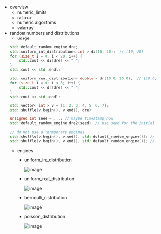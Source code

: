 + overview
  + numeric_limits
  + ratio<>
  + numeric algorithms
  + valarray
+ random numbers and distributions
  + usage
  ```cpp
  std::default_random_engine dre;
  std::uniform_int_distribution< int > di(10, 20);  // [10, 20]
  for (size_t i = 0; i < 20; i++) {
      std::cout << di(dre) << " ";
  }
  std::cout << std::endl;
  
  std::uniform_real_distribution< double > dr(10.0, 20.0);  // [10.0, 20.0]
  for (size_t i = 0; i < 8; i++) {
      std::cout << dr(dre) << " ";
  }
  std::cout << std::endl;
  
  std::vector< int > v = {1, 2, 3, 4, 5, 6, 7};
  std::shuffle(v.begin(), v.end(), dre);

  unsigned int seed = ...; // maybe timestamp now
  std::default_random_engine dre2(seed); // use seed for the initial engine state

  // do not use a termporary engines
  std::shuffle(v.begin(), v.end(), std::default_random_engine()); // first shuffling
  std::shuffle(v.begin(), v.end(), std::default_random_engine()); // second shuffling with engine with fisrt state
  ```
  + engines
    + uniform_int_distribution
   
      ![image](https://github.com/xiays146/c-standard-libraries-NMJ/assets/48829659/d0645e61-2a4d-4299-bd2a-d46a9b3b93ad)

    + uniform_real_distribution
   
      ![image](https://github.com/xiays146/c-standard-libraries-NMJ/assets/48829659/f5251efb-e07a-4191-b332-9248416bc6a3)

    + bernoulli_distribution
   
      ![image](https://github.com/xiays146/c-standard-libraries-NMJ/assets/48829659/470f4810-2916-4227-9592-828915c6354b)

    + poisson_distribution
   
      ![image](https://github.com/xiays146/c-standard-libraries-NMJ/assets/48829659/c7657adf-13e6-42db-af8e-f9dae158e831)
